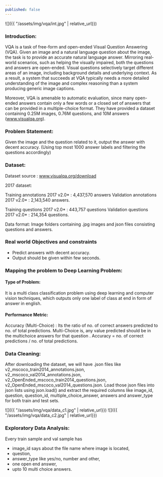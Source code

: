 ```yaml
---
published: false
---
```


![]({{ "/assets/img/vqa/int.jpg" | relative_url}})

### Introduction:

VQA is a task of free-form and open-ended Visual Question Answering (VQA). Given an image and a natural language question about the image, the task is to provide an accurate natural language answer. Mirroring real-world scenarios, such as helping the visually impaired, both the questions and answers are open-ended. Visual questions selectively target different areas of an image, including background details and underlying context. As a result, a system that succeeds at VQA typically needs a more detailed understanding of the image and complex reasoning than a system producing generic image captions. 

Moreover, VQA is amenable to automatic evaluation, since many open-ended answers contain only a few words or a closed set of answers that can be provided in a multiple-choice format. They have provided a dataset containing 0.25M images, 0.76M questions, and 10M answers (www.visualqa.org).

### Problem Statement:

Given the image and the question related to it, output the answer with decent accuracy. (Using top most 1000 answer labels and filtering the questions accordingly)

### Dataset:

Dataset source : www.visualqa.org/download

2017 dataset:

Training annotations 2017 v2.0* : 4,437,570 answers Validation annotations 2017 v2.0* : 2,143,540 answers.

Training questions 2017 v2.0* : 443,757 questions Validation questions 2017 v2.0* : 214,354 questions.

Data format: Image folders containing .jpg images and json files consisting questions and answers.

### Real world Objectives and constraints
- Predict answers with decent accuracy.
- Output should be given within few seconds.

### Mapping the problem to Deep Learning Problem:
#### Type of Problem:
It is a multi class classification problem using deep learning and computer vision techniques, which outputs only one label of class at end in form of answer in english.

#### Performance Metric:
Accuracy (Multi-Choice) : Its the ratio of no. of correct answers predicted to no. of total predictions. Multi-Choice is, any value predicted should be in the multichoice answers for that question .
Accuracy = no. of correct predictions / no. of total predictions.


### Data Cleaning:

After downloading the dataset, we will have .json files like v2_mscoco_train2014_annotations.json, v2_mscoco_val2014_annotations.json, v2_OpenEnded_mscoco_train2014_questions.json,
v2_OpenEnded_mscoco_val2014_questions.json. Load those json files into json lists using json.load() and extract the required columns like image_id, question, question_id, multiple_choice_answer, answers and answer_type for both train and test sets.

![]({{ "/assets/img/vqa/data_c1.jpg" | relative_url}})
![]({{ "/assets/img/vqa/data_c2.jpg" | relative_url}})

### Exploratory Data Analysis:


  Every train sample and val sample has 
  - image_id says about the file name where image is located,
  - question,
  - answer_type like yes/no, number and other,
  - one open end answer,
  - upto 10 multi choice answers.





























